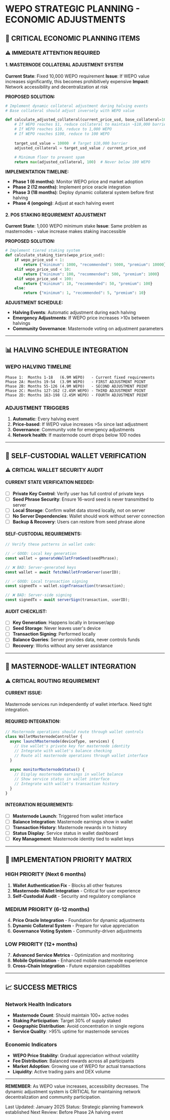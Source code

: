 # WEPO STRATEGIC PLANNING - ECONOMIC ADJUSTMENTS

## 🎯 **CRITICAL ECONOMIC PLANNING ITEMS**

### **⚠️ IMMEDIATE ATTENTION REQUIRED**

#### **1. MASTERNODE COLLATERAL ADJUSTMENT SYSTEM**
**Current State**: Fixed 10,000 WEPO requirement
**Issue**: If WEPO value increases significantly, this becomes prohibitively expensive
**Impact**: Network accessibility and decentralization at risk

**PROPOSED SOLUTION:**
```python
# Implement dynamic collateral adjustment during halving events
# Base collateral should adjust inversely with WEPO value

def calculate_adjusted_collateral(current_price_usd, base_collateral=10000):
    # If WEPO reaches $1, reduce collateral to maintain ~$10,000 barrier
    # If WEPO reaches $10, reduce to 1,000 WEPO
    # If WEPO reaches $100, reduce to 100 WEPO
    
    target_usd_value = 10000  # Target $10,000 barrier
    adjusted_collateral = target_usd_value / current_price_usd
    
    # Minimum floor to prevent spam
    return max(adjusted_collateral, 100)  # Never below 100 WEPO
```

**IMPLEMENTATION TIMELINE:**
- **Phase 1 (6 months)**: Monitor WEPO price and market adoption
- **Phase 2 (12 months)**: Implement price oracle integration
- **Phase 3 (18 months)**: Deploy dynamic collateral system before first halving
- **Phase 4 (ongoing)**: Adjust at each halving event

#### **2. POS STAKING REQUIREMENT ADJUSTMENT**
**Current State**: 1,000 WEPO minimum stake
**Issue**: Same problem as masternodes - value increase makes staking inaccessible

**PROPOSED SOLUTION:**
```python
# Implement tiered staking system
def calculate_staking_tiers(wepo_price_usd):
    if wepo_price_usd < 1:
        return {"minimum": 1000, "recommended": 5000, "premium": 10000}
    elif wepo_price_usd < 10:
        return {"minimum": 100, "recommended": 500, "premium": 1000}
    elif wepo_price_usd < 100:
        return {"minimum": 10, "recommended": 50, "premium": 100}
    else:
        return {"minimum": 1, "recommended": 5, "premium": 10}
```

**ADJUSTMENT SCHEDULE:**
- **Halving Events**: Automatic adjustment during each halving
- **Emergency Adjustments**: If WEPO price increases >10x between halvings
- **Community Governance**: Masternode voting on adjustment parameters

---

## 📊 **HALVING SCHEDULE INTEGRATION**

### **WEPO HALVING TIMELINE**
```
Phase 1:  Months 1-18   (6.9M WEPO)   - Current fixed requirements
Phase 2A: Months 19-54  (3.9M WEPO)   - FIRST ADJUSTMENT POINT
Phase 2B: Months 55-126 (4.9M WEPO)   - SECOND ADJUSTMENT POINT  
Phase 2C: Months 127-162 (2.45M WEPO) - THIRD ADJUSTMENT POINT
Phase 2D: Months 163-198 (2.45M WEPO) - FOURTH ADJUSTMENT POINT
```

### **ADJUSTMENT TRIGGERS**
1. **Automatic**: Every halving event
2. **Price-based**: If WEPO value increases >5x since last adjustment
3. **Governance**: Community vote for emergency adjustments
4. **Network health**: If masternode count drops below 100 nodes

---

## 🏦 **SELF-CUSTODIAL WALLET VERIFICATION**

### **⚠️ CRITICAL WALLET SECURITY AUDIT**

#### **CURRENT STATE VERIFICATION NEEDED:**
- [ ] **Private Key Control**: Verify user has full control of private keys
- [ ] **Seed Phrase Security**: Ensure 16-word seed is never transmitted to server
- [ ] **Local Storage**: Confirm wallet data stored locally, not on server
- [ ] **No Server Dependencies**: Wallet should work without server connection
- [ ] **Backup & Recovery**: Users can restore from seed phrase alone

#### **SELF-CUSTODIAL REQUIREMENTS:**
```javascript
// Verify these patterns in wallet code:

// ✅ GOOD: Local key generation
const wallet = generateWalletFromSeed(seedPhrase);

// ❌ BAD: Server-generated keys
const wallet = await fetchWalletFromServer(userID);

// ✅ GOOD: Local transaction signing
const signedTx = wallet.signTransaction(transaction);

// ❌ BAD: Server-side signing
const signedTx = await serverSign(transaction, userID);
```

#### **AUDIT CHECKLIST:**
- [ ] **Key Generation**: Happens locally in browser/app
- [ ] **Seed Storage**: Never leaves user's device
- [ ] **Transaction Signing**: Performed locally
- [ ] **Balance Queries**: Server provides data, never controls funds
- [ ] **Recovery**: Works without any server assistance

---

## 🔗 **MASTERNODE-WALLET INTEGRATION**

### **⚠️ CRITICAL ROUTING REQUIREMENT**

#### **CURRENT ISSUE:**
Masternode services run independently of wallet interface. Need tight integration.

#### **REQUIRED INTEGRATION:**
```javascript
// Masternode operations should route through wallet controls
class WalletMasternodeController {
  async launchMasternode(deviceType, services) {
    // Use wallet's private key for masternode identity
    // Integrate with wallet's balance checking
    // Route all masternode operations through wallet interface
  }
  
  async monitorMasternodeStatus() {
    // Display masternode earnings in wallet balance
    // Show service status in wallet interface
    // Integrate with wallet's transaction history
  }
}
```

#### **INTEGRATION REQUIREMENTS:**
- [ ] **Masternode Launch**: Triggered from wallet interface
- [ ] **Balance Integration**: Masternode earnings show in wallet
- [ ] **Transaction History**: Masternode rewards in tx history
- [ ] **Status Display**: Service status in wallet dashboard
- [ ] **Key Management**: Masternode identity tied to wallet keys

---

## 🎯 **IMPLEMENTATION PRIORITY MATRIX**

### **HIGH PRIORITY (Next 6 months)**
1. **Wallet Authentication Fix** - Blocks all other features
2. **Masternode-Wallet Integration** - Critical for user experience
3. **Self-Custodial Audit** - Security and regulatory compliance

### **MEDIUM PRIORITY (6-12 months)**
4. **Price Oracle Integration** - Foundation for dynamic adjustments
5. **Dynamic Collateral System** - Prepare for value appreciation
6. **Governance Voting System** - Community-driven adjustments

### **LOW PRIORITY (12+ months)**
7. **Advanced Service Metrics** - Optimization and monitoring
8. **Mobile Optimization** - Enhanced mobile masternode experience
9. **Cross-Chain Integration** - Future expansion capabilities

---

## 📈 **SUCCESS METRICS**

### **Network Health Indicators**
- **Masternode Count**: Should maintain 100+ active nodes
- **Staking Participation**: Target 30% of supply staked
- **Geographic Distribution**: Avoid concentration in single regions
- **Service Quality**: >95% uptime for masternode services

### **Economic Indicators**
- **WEPO Price Stability**: Gradual appreciation without volatility
- **Fee Distribution**: Balanced rewards across all participants
- **Market Adoption**: Growing use of WEPO for actual transactions
- **Liquidity**: Active trading pairs and DEX volume

---

**REMEMBER**: As WEPO value increases, accessibility decreases. The dynamic adjustment system is CRITICAL for maintaining network decentralization and community participation.

Last Updated: January 2025
Status: Strategic planning framework established
Next Review: Before Phase 2A halving event